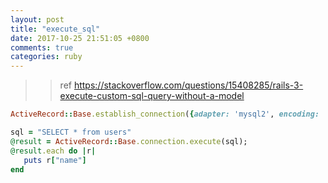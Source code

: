```yaml
---
layout: post
title: "execute_sql"
date: 2017-10-25 21:51:05 +0800
comments: true
categories: ruby
---
```


>> ref https://stackoverflow.com/questions/15408285/rails-3-execute-custom-sql-query-without-a-model
``` ruby
ActiveRecord::Base.establish_connection({adapter: 'mysql2', encoding: 'utf8', database: DB, username: USER,password: PASSWD})

sql = "SELECT * from users"
@result = ActiveRecord::Base.connection.execute(sql);
@result.each do |r| 
   puts r["name"] 
end
```

